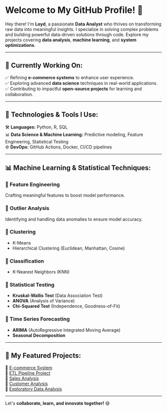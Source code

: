 # Welcome to My GitHub Profile! 👋  

Hey there! I'm **Loyd**, a passionate **Data Analyst** who thrives on transforming raw data into meaningful insights. I specialize in solving complex problems and building powerful data-driven solutions through code. Explore my projects covering **data analysis**, **machine learning**, and **system optimizations**.

---

## 🚀 **Currently Working On:**  
✅ Refining **e-commerce systems** to enhance user experience.  
✅ Exploring advanced **data science** techniques in real-world applications.  
✅ Contributing to impactful **open-source projects** for learning and collaboration.  

---

## 🔧 **Technologies & Tools I Use:**  
🛠 **Languages:** Python, R, SQL  
📊 **Data Science & Machine Learning:** Predictive modeling, Feature Engineering, Statistical Testing  
⚙️ **DevOps:** GitHub Actions, Docker, CI/CD pipelines  

---

## 📊 **Machine Learning & Statistical Techniques:**  

### 🔹 Feature Engineering  
Crafting meaningful features to boost model performance.  

### 🔹 Outlier Analysis  
Identifying and handling data anomalies to ensure model accuracy.  

### 🔹 Clustering  
- K-Means  
- Hierarchical Clustering (Euclidean, Manhattan, Cosine)  

### 🔹 Classification  
- K-Nearest Neighbors (KNN)  

### 🔹 Statistical Testing  
- **Kruskal-Wallis Test** (Data Association Test)  
- **ANOVA** (Analysis of Variance)  
- **Chi-Squared Test** (Independence, Goodness-of-Fit)  

### 🔹 Time Series Forecasting  
- **ARIMA** (AutoRegressive Integrated Moving Average)  
- **Seasonal Decomposition**  

---

## 📂 **My Featured Projects:**  
📌 [E-commerce System](https://github.com/data-portfolio-projects2/e-commerce-v.2/tree/main)  
📌 [ETL Pipeline Project](https://github.com/data-portfolio-projects2/e-commerce-v.2/tree/main/b.%20etl-pipeline)  
📌 [Sales Analysis](https://github.com/loydteds/sales-analysis)  
📌 [Customer Analysis](https://github.com/data-portfolio-projects2/e-commerce/tree/main/1.%20customer%20analysis)  
📌 [Exploratory Data Analysis](https://github.com/data-portfolio-projects2/e-commerce-v.2/tree/main/a.%20exploratory%20data%20analysis)  

---

Let's **collaborate, learn, and innovate together!** 😄  

